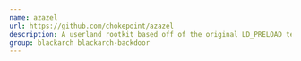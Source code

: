 ```yaml
---
name: azazel
url: https://github.com/chokepoint/azazel
description: A userland rootkit based off of the original LD_PRELOAD technique from Jynx rootkit.
group: blackarch blackarch-backdoor
---
```

